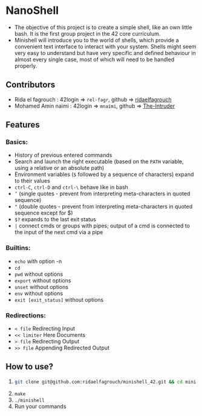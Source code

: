 # NanoShell

 - The objective of this project is to create a simple shell, like an own little bash.
 It is the first group project in the 42 core curriculum.
  - Minishell will introduce you to the world of shells, which provide a convenient text interface to interact with your system. Shells might seem very easy to understand but have very specific and defined behaviour in almost every single case, most of which will need to be handled properly.

## Contributors

- Rida el fagrouch 	:   42login => `rel-fagr`, github => [ridaelfagrouch](https://github.com/ridaelfagrouch)
 - Mohamed Amin naimi : 	42login => `mnaimi`, github => [The-Intruder](https://github.com/The-Intruder)

 ## Features

### Basics:
- History of previous entered commands
- Search and launch the right executable (based on the `PATH` variable, using a relative or an absolute path)
- Environment variables (`$` followed by a sequence of characters) expand to their values
- `ctrl-C`, `ctrl-D` and `ctrl-\` behave like in bash
- `’` (single quotes - prevent from interpreting meta-characters in quoted sequence)
- `"` (double quotes - prevent from interpreting meta-characters in quoted sequence except for $)
- `$?` expands to the last exit status
- `|` connect cmds or groups with pipes; output of a cmd is connected to the input of the next cmd via a pipe

### Builtins:
- `echo` with option -n
- `cd`
- `pwd` without options
- `export` without options
- `unset` without options
- `env` without options
- `exit [exit_status]` without options

### Redirections:
- `< file` Redirecting Input
- `<< limiter` Here Documents
- `> file` Redirecting Output
- `>> file` Appending Redirected Output

## How to use?

 1. ``` bash
    git clone git@github.com:ridaelfagrouch/minishell_42.git && cd minishell_42
    ```
 1.  `make`  
 2.  `./minishell`
 3.  Run your commands
